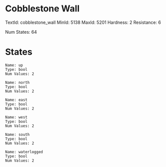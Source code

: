 # Cobblestone Wall
TextId: cobblestone_wall
MinId: 5138
MaxId: 5201
Hardness: 2
Resistance: 6

Num States: 64
# States
```
Name: up
Type: bool
Num Values: 2

Name: north
Type: bool
Num Values: 2

Name: east
Type: bool
Num Values: 2

Name: west
Type: bool
Num Values: 2

Name: south
Type: bool
Num Values: 2

Name: waterlogged
Type: bool
Num Values: 2
```